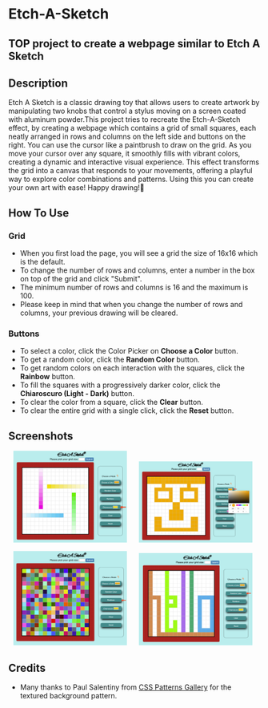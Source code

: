 # Etch-A-Sketch
## TOP project to create a webpage similar to Etch A Sketch

## Description
Etch A Sketch is a classic drawing toy that allows users to create artwork by manipulating two knobs that control a stylus moving on a screen coated with aluminum powder.This project tries to recreate the Etch-A-Sketch effect, by creating a webpage which contains a grid of small squares, each neatly arranged in rows and columns on the left side and buttons on the right. You can use the cursor like a paintbrush to draw on the grid. As you move your cursor over any square, it smoothly fills with vibrant colors, creating a dynamic and interactive visual experience. This effect transforms the grid into a canvas that responds to your movements, offering a playful way to explore color combinations and patterns. Using this you can create your own art with ease! Happy drawing!🎨


## How To Use
### Grid
* When you first load the page, you will see a grid the size of 16x16 which is the default.
* To change the number of rows and columns, enter a number in the box on top of the grid and click "Submit". 
* The minimum number of rows and columns is 16 and the maximum is 100.
* Please keep in mind that when you change the number of rows and columns, your previous drawing will be cleared.
  

### Buttons
* To select a color, click the Color Picker on **Choose a Color** button.
* To get a random color, click the **Random Color** button.
* To get random colors on each interaction with the squares, click the **Rainbow** button.
* To fill the squares with a progressively darker color, click the **Chiaroscuro (Light - Dark)** button.
* To clear the color from a square, click the **Clear** button.
* To clear the entire grid with a single click, click the **Reset** button.
  

## Screenshots
<p>
    <img src="./images/chiaroscuro.png" width="45%" hspace="10" >
    <img src="./images/choose-a-color.png" width="45%" hspace="10" >
    <p>
    <img src="./images/rainbow.png" width="45%" hspace="10" >
    <img src="./images/random-color.png" width="45%" hspace="10" >
</p>


## Credits
* Many thanks to Paul Salentiny from [CSS Patterns Gallery](https://projects.verou.me/css3patterns/#pyramid) for the textured background pattern.